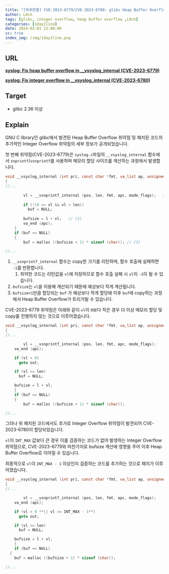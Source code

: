 ```yaml
---
title: "[하루한줄] CVE-2023-6779/CVE-2023-6780: glibc Heap Buffer Overflow와 패치된 코드의 Integer Overflow"
author: L0ch
tags: [glibc, integer overflow, heap buffer overflow ,L0ch]
categories: [1day1line]
date: 2024-02-01 22:00:00
cc: true
index_img: /img/1day1line.png
---
```


## URL

**[syslog: Fix heap buffer overflow in __vsyslog_internal (CVE-2023-6779)](https://github.com/bminor/glibc/commit/7e5a0c286da33159d47d0122007aac016f3e02cd?diff=split&w=0)**

**[syslog: Fix integer overflow in __vsyslog_internal (CVE-2023-6780)](https://github.com/bminor/glibc/commit/ddf542da94caf97ff43cc2875c88749880b7259b)**

## Target

- glibc 2.36 이상

## Explain

GNU C library인 glibc에서 발견된 Heap Buffer Overflow 취약점 및 패치된 코드의 추가적인 Integer Overflow 취약점의 세부 정보가 공개되었습니다.

첫 번째 취약점(CVE-2023-6779)은 `syslog.c`파일의 `__vsyslog_internal` 함수에서 `snprintf`/`vsnprintf`를 사용하며 메모리 할당 사이즈를 계산하는 과정에서 발생합니다.

```c
void __vsyslog_internal (int pri, const char *fmt, va_list ap, unsigned int mode_flags)
{
//...
	
		vl = __vsnprintf_internal (pos, len, fmt, apc, mode_flags);   // (1)
		
		if (!(0 <= vl && vl < len))
		  buf = NULL;
		
		bufsize = l + vl;   // (2)
		va_end (apc);
	}
	if (buf == NULL)
	{
		buf = malloc ((bufsize + 1) * sizeof (char)); // (3)

//... 
```

1. `__vsnprintf_internal` 함수는 copy한 크기를 리턴하며, 함수 호출에 실패하면 `-1`를 반환합니다.
    1. 취약한 코드는 리턴값을 `vl`에 저장하므로 함수 호출 실패 시 `vl`이 `-1`이 될 수 있습니다. 
2. `bufsize`는 `vl`을 이용해 계산되기 때문에 예상보다 작게 계산됩니다.
3. `bufsize+1`만큼 할당되는 `buf` 가 예상보다 작게 할당돼 이후 `buf`에 copy하는 과정에서 Heap Buffer Overflow가 트리거될 수 있습니다.

CVE-2023-6779 취약점은 아래와 같이 `vl`이 `0`보다 작은 경우 더 이상 메모리 할당 및 copy를 진행하지 않는 것으로 이루어졌습니다. 

```c
void __vsyslog_internal (int pri, const char *fmt, va_list ap, unsigned int mode_flags)
{
//...

		vl = __vsnprintf_internal (pos, len, fmt, apc, mode_flags);
    va_end (apc);

    if (vl < 0)             
      goto out;

    if (vl >= len)
      buf = NULL;

    bufsize = l + vl;
	}
	if (buf == NULL)
	{
		buf = malloc ((bufsize + 1) * sizeof (char));

//... 
```

그러나 위 패치된 코드에서도 추가로 Integer Overflow 취약점이 발견되어 CVE-2023-6780이 할당되었습니다. 

`vl`이 `INT_MAX` 값보다 큰 경우 이를 검증하는 코드가 없어 발생하는 Integer Overflow 취약점으로, CVE-2023-6779와 마찬가지로 bufsize 계산에 영향을 주어 이후 Heap Buffer Overflow로 이어질 수 있습니다.

최종적으로 `vl`이 `INT_MAX - 1` 이상인지 검증하는 코드를 추가하는 것으로 패치가 이루어졌습니다. 

```c
void __vsyslog_internal (int pri, const char *fmt, va_list ap, unsigned int mode_flags)
{
//...

		vl = __vsnprintf_internal (pos, len, fmt, apc, mode_flags);
    va_end (apc);

    if (vl < 0 **|| vl >= INT_MAX - 1**)
      goto out;

    if (vl >= len)
      buf = NULL;

    bufsize = l + vl;
	}
	if (buf == NULL)
  {
    buf = malloc ((bufsize + 1) * sizeof (char));

//...
```